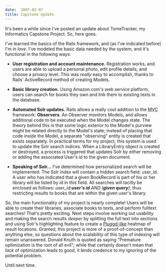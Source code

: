 ```yaml
---
date:  2007-02-07
title: Capstone Update
---
```

It's been a while since I've posted an update about TomeTracker, my Informatics Capstone Project.  So, here goes.

I've learned the basics of the Rails framework, and (as I've indicated before) I'm <em>in love</em>.  I've modeled the basic data needed by the system, and it's functional in the following ways:
<ul>
	<li style="margin-bottom:1em;"><b>User registration and account maintenance.</b>  Registration works, and users are able to upload a personal photo, edit profile details, and choose a privacy level.  This was <em>really</em> easy to accomplish, thanks to Rails' ActiveRecord method of creating Models.</li>
	<li style="margin-bottom:1em;"><b>Basic library creation.</b>  Using Amazon.com's web service platform, users can search for books they own and link them to existing texts in the database.</li>
	<li style="margin-bottom:1em;"><b>Automated Solr updates.</b>  Rails allows a really cool addition to the <acronym title="Model View Controller">MVC</acronym> framework: <b>Observers</b>.  An Observer monitors Models, and allows additional code to be executed when the Model changes state.  The theory behind this is that some logic exterior to the Model's purview might be related directly to the Model's state; instead of placing that code <em>inside</em> the Model, a separate "observing" entity is created that exists separately.  In practical terms for my project, this system is used to update the Solr search indices.  When a LibraryEntry object is created or destroyed, a process is triggered that updates Solr by either removing or adding the associated User's id to the given document.</li>
	<li style="margin-bottom:1em;"><b>Speaking of Solr...</b>  I've determined how personalized search will be implemented.  The Solr index will contain a hidden search field: user_id.  A user who has indicated that a given BookRecord is part of his or her library will be listed by id in this field.  All searches will tacitly be enclosed as follows: <em>user_id:<b>user's id</b> AND (<b>given query</b>)</em>, thus restricting results to books that are within the given user's library.</li>
</ul>

So, the main functionality of my project is nearly complete!  Users will be able to create their libraries, associate books to texts, and perform fulltext searches!  That's pretty exciting.  Next steps involve working out usability and making the search results <em>deeper</em> by splitting the full text into sections and using Solr's highlighting feature to create a <a href="http://pluggd.com">Pluggd-like</a> heatmap of result locations.  Granted, this project is more of a proof-of-concept than anything else, so questions about the scalability of this type of indexing will remain unanswered.  Donald Knuth is quoted as saying "Premature optimization is the root of all evil"; while that certainly doesn't mean that <em>lack</em> of optimization leads to good, it lends credence to my ignoring of the potential problem.

Until next time.
